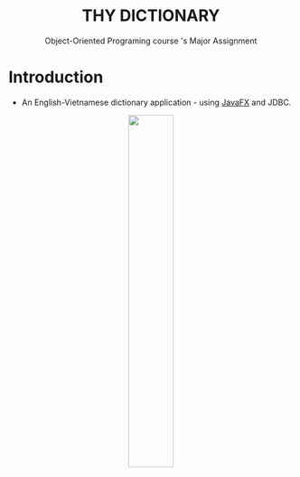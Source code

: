 <h1 align="center">
      THY DICTIONARY 

</h1>
<p align= "center">
  Object-Oriented Programing course 's Major Assignment
 </p>

 # Introduction
 * An English-Vietnamese dictionary application - using [JavaFX](https://openjfx.io/) and JDBC.

<p align="center"><a href="https://github.com/changchan255/OOP_Dictionary"><img width="40%" src="![image](https://github.com/changchan255/OOP_Dictionary/assets/124891537/de382070-e32a-420d-a488-5271218a4fcb)
"></a></p>
<br>
</p>
